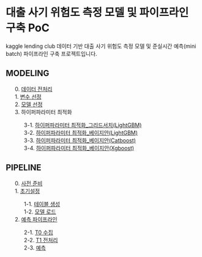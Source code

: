 # 대출 사기 위험도 측정 모델 및 파이프라인 구축 PoC
kaggle lending club 데이터 기반 대출 사기 위험도 측정 모델 및 준실시간 예측(mini batch) 파이프라인 구축 프로젝트입니다.



## MODELING
<ol style="list-style-type:decimal" start="0">                       
0. <a href="https://seulbiso.github.io/fraud-scoring-model-PoC/Modeling/0. 데이터 전처리.html">데이터 전처리</a><br>
1. <a href="https://seulbiso.github.io/fraud-scoring-model-PoC/Modeling/1. 변수 선정.html">변수 선정</a><br>
2. <a href="https://seulbiso.github.io/fraud-scoring-model-PoC/Modeling/2. 모델 선정.html">모델 선정</a><br>
3. 하이퍼파라미터 최적화<br>
  <ol style="list-style-type:decimal" start="1">
  3-1. <a href="https://seulbiso.github.io/fraud-scoring-model-PoC/Modeling/3-1. 하이퍼파라미터 최적화_그리드서치(LightGBM).html">하이퍼파라미터 최적화_그리드서치(LightGBM)</a><br>
  3-2. <a href="https://seulbiso.github.io/fraud-scoring-model-PoC/Modeling/3-2. 하이퍼파라미터 최적화_베이지안(LightGBM).html">하이퍼파라미터 최적화_베이지안(LightGBM)</a><br>
  3-3. <a href="https://seulbiso.github.io/fraud-scoring-model-PoC/Modeling/3-3. 하이퍼파라미터 최적화_베이지안(Catboost).html">하이퍼파라미터 최적화_베이지안(Catboost)</a><br>
  3-4. <a href="https://seulbiso.github.io/fraud-scoring-model-PoC/Modeling/3-4. 하이퍼파라미터 최적화_베이지안(Xgboost).html">하이퍼파라미터 최적화_베이지안(Xgboost)</a><br>
  </ol>
</ol>

## PIPELINE
<ol style="list-style-type:decimal" start="0"> 
0. <a href="https://seulbiso.github.io/fraud-scoring-model-PoC/Pipeline/0. 사전 준비.html">사전 준비</a><br>
1. <a href="https://seulbiso.github.io/fraud-scoring-model-PoC/Pipeline/1. 초기설정.html">초기설정</a><br>
  <ol style="list-style-type:decimal" start="1">
  1-1. <a href="https://seulbiso.github.io/fraud-scoring-model-PoC/Pipeline/1-1. 테이블 생성.html">테이블 생성</a><br>
  1-2. <a href="https://seulbiso.github.io/fraud-scoring-model-PoC/Pipeline/1-2. 모델 로드.html">모델 로드</a><br>
  </ol>
2. <a href="https://seulbiso.github.io/fraud-scoring-model-PoC/Pipeline/2. 예측 파이프라인.html">예측 파이프라인</a><br>
  <ol style="list-style-type:decimal" start="1">
    2-1. <a href="https://seulbiso.github.io/fraud-scoring-model-PoC/Pipeline/2-1. DakeLake(T0) 수집.html">T0 수집</a><br>
    2-2. <a href="https://seulbiso.github.io/fraud-scoring-model-PoC/Pipeline/2-2. Mart(T1) 전처리.html">T1 전처리</a><br>
    2-3. <a href="https://seulbiso.github.io/fraud-scoring-model-PoC/Pipeline/2-3. 예측.html">예측</a><br>
  </ol>
</ol>
